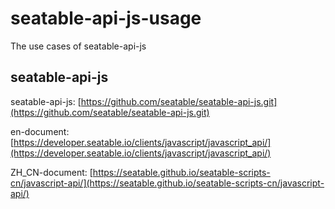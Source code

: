 # seatable-api-js-usage
The use cases of seatable-api-js

## seatable-api-js

seatable-api-js: [https://github.com/seatable/seatable-api-js.git](https://github.com/seatable/seatable-api-js.git)

en-document: [https://developer.seatable.io/clients/javascript/javascript_api/](https://developer.seatable.io/clients/javascript/javascript_api/)

ZH_CN-document: [https://seatable.github.io/seatable-scripts-cn/javascript-api/](https://seatable.github.io/seatable-scripts-cn/javascript-api/)
